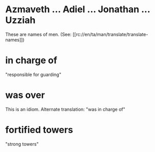 # Azmaveth ... Adiel ... Jonathan ... Uzziah

These are names of men. (See: [[rc://en/ta/man/translate/translate-names]])

# in charge of

"responsible for guarding"

# was over

This is an idiom. Alternate translation: "was in charge of"

# fortified towers

"strong towers"

